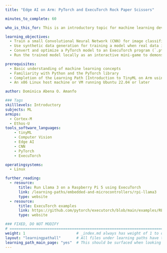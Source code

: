 ```yaml
---
title: "Edge AI on Arm: PyTorch and ExecuTorch Rock Paper Scissors"

minutes_to_complete: 60

who_is_this_for: This is an introductory topic for machine learning developers who want to deploy TinyML models on Arm-based edge devices using PyTorch and ExecuTorch.

learning_objectives:
  - Train a small Convolutional Neural Network (CNN) for image classification using PyTorch
  - Use synthetic data generation for training a model when real data is limited
  - Convert and optimize a PyTorch model to an ExecuTorch program (`.pte`) for Arm-based devices
  - Run the trained model locally as an interactive mini-game to demonstrate inference

prerequisites:
  - Basic understanding of machine learning concepts
  - Familiarity with Python and the PyTorch library
  - Completion of the Learning Path [Introduction to TinyML on Arm using PyTorch and ExecuTorch](/learning-paths/embedded-and-microcontrollers/introduction-to-tinyml-on-arm/)
  - An x86 Linux host machine or VM running Ubuntu 22.04 or later

author: Dominica Abena O. Amanfo

### Tags
skilllevels: Introductory
subjects: ML
armips:
  - Cortex-M
  - Ethos-U
tools_software_languages:
    - tinyML
    - Computer Vision
    - Edge AI
    - CNN
    - PyTorch
    - ExecuTorch

operatingsystems:
  - Linux

further_reading:
  - resource:
      title: Run Llama 3 on a Raspberry Pi 5 using ExecuTorch
      link: /learning-paths/embedded-and-microcontrollers/rpi-llama3
      type: website
  - resource:
      title: ExecuTorch examples
      link: https://github.com/pytorch/executorch/blob/main/examples/README.md
      type: website

### FIXED, DO NOT MODIFY
# ================================================================================
weight: 1                       # _index.md always has weight of 1 to order correctly
layout: "learningpathall"       # All files under learning paths have this same wrapper
learning_path_main_page: "yes"  # This should be surfaced when looking for related content. Only set for _index.md of learning path content.
---
```

